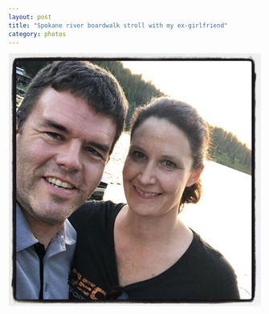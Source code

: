 ```yaml
---
layout: post
title: "Spokane river boardwalk stroll with my ex-girlfriend"
category: photos
---
```


[![Spokane river boardwalk stroll with my ex-girlfriend](/instagram/th-CEGDkDQpqAc.jpg)](https://www.instagram.com/p/CEGDkDQpqAc/)
